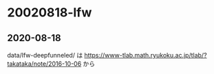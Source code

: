 # 20020818-lfw

## 2020-08-18

data/lfw-deepfunneled/ は https://www-tlab.math.ryukoku.ac.jp/tlab/?takataka/note/2016-10-06 から
